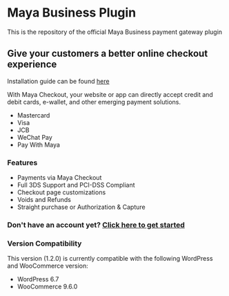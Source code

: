 # Maya Business Plugin

This is the repository of the official Maya Business payment gateway plugin

## Give your customers a better online checkout experience

Installation guide can be found [here](https://s3-us-west-2.amazonaws.com/developers.paymaya.com.pg/plugins/WooCommerce+Plugin+Installation+Guide+2.0.pdf)

With Maya Checkout, your website or app can directly accept credit and debit cards, e-wallet, and other emerging payment solutions.
* Mastercard
* Visa
* JCB
* WeChat Pay
* Pay With Maya

### Features
* Payments via Maya Checkout
* Full 3DS Support and PCI-DSS Compliant
* Checkout page customizations
* Voids and Refunds
* Straight purchase or Authorization & Capture

### Don't have an account yet? [Click here to get started](https://enterprise.paymaya.com/solutions/plugins/woocommerce)

### Version Compatibility
This version (1.2.0) is currently compatible with the following WordPress and WooCommerce version:
* WordPress 6.7
* WooCommerce 9.6.0